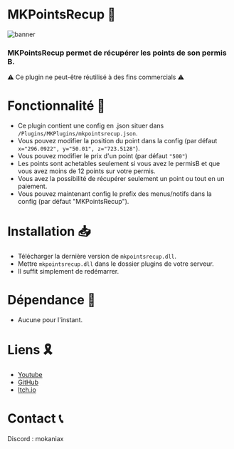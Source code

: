 # MKPointsRecup 🧾
![banner](https://github.com/user-attachments/assets/16c4a4ff-88e9-4021-882b-d80842b699c5)
### MKPointsRecup permet de récupérer les points de son permis B.
⚠ Ce plugin ne peut-être réutilisé à des fins commercials ⚠
# Fonctionnalité 🧰
- Ce plugin contient une config en .json situer dans `/Plugins/MKPlugins/mkpointsrecup.json`.
- Vous pouvez modifier la position du point dans la config (par défaut `x="296.0922", y="50.01", z="723.5128"`).
- Vous pouvez modifier le prix d'un point (par défaut `"500"`)
- Les points sont achetables seulement si vous avez le permisB et que vous avez moins de 12 points sur votre permis.
- Vous avez la possibilité de récupérer seulement un point ou tout en un paiement.
- Vous pouvez maintenant config le prefix des menus/notifs dans la config (par défaut "MKPointsRecup").
# Installation 📥
- Télécharger la dernière version de `mkpointsrecup.dll`.
- Mettre `mkpointsrecup.dll` dans le dossier plugins de votre serveur.
- Il suffit simplement de redémarrer.
# Dépendance 📜
- Aucune pour l'instant.
# Liens 🎗
- [Youtube](https://www.youtube.com/@mokaniax/videos)
- [GitHub](https://github.com/MokaNiax)
- [Itch.io](https://mokaniax.itch.io)
# Contact 📞
Discord : mokaniax
